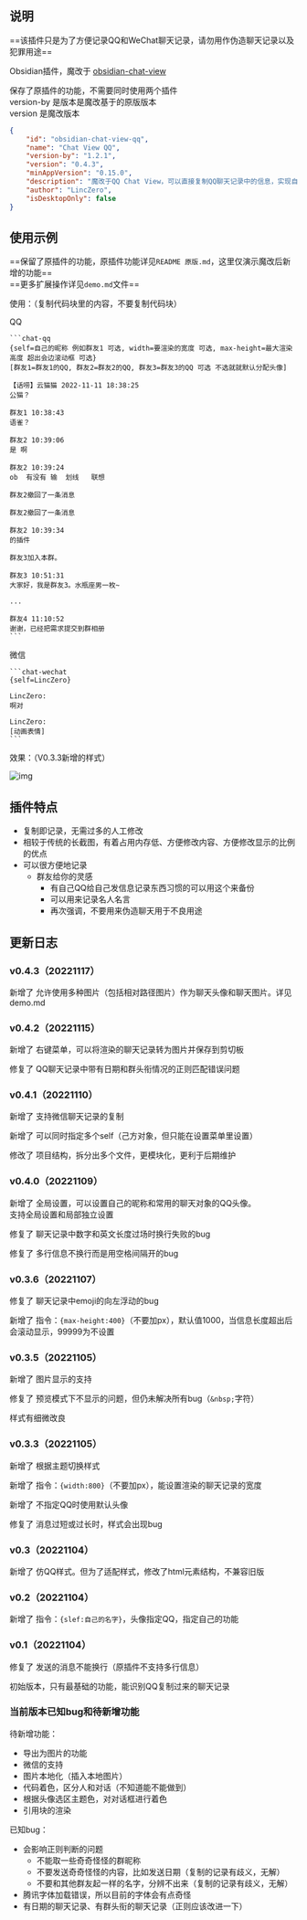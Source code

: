 ## 说明

==该插件只是为了方便记录QQ和WeChat聊天记录，请勿用作伪造聊天记录以及犯罪用途==


Obsidian插件，魔改于 [obsidian-chat-view](https://github.com/adifyr/obsidian-chat-view)

保存了原插件的功能，不需要同时使用两个插件<br/>
version-by 是版本是魔改基于的原版版本<br/>
version 是魔改版本

```json
{
	"id": "obsidian-chat-view-qq",
	"name": "Chat View QQ",
	"version-by": "1.2.1",
	"version": "0.4.3",
	"minAppVersion": "0.15.0",
	"description": "魔改于QQ Chat View，可以直接复制QQ聊天记录中的信息，实现自动渲染",
	"author": "LincZero",
	"isDesktopOnly": false
}
```

## 使用示例

==保留了原插件的功能，原插件功能详见`README 原版.md`，这里仅演示魔改后新增的功能==<br/>
==更多扩展操作详见`demo.md`文件==

使用：（复制代码块里的内容，不要复制代码块）<br/>

QQ

````
```chat-qq
{self=自己的昵称 例如群友1 可选, width=要渲染的宽度 可选, max-height=最大渲染高度 超出会边滚动框 可选}
[群友1=群友1的QQ, 群友2=群友2的QQ, 群友3=群友3的QQ 可选 不选就就默认分配头像]

【话唠】云猫猫 2022-11-11 18:38:25  
公猫？  

群友1 10:38:43  
语雀？  

群友2 10:39:06  
是 啊

群友2 10:39:24  
ob  有没有 输  划线   联想  
  
群友2撤回了一条消息  
  
群友2撤回了一条消息  
  
群友2 10:39:34  
的插件  
  
群友3加入本群。  
  
群友3 10:51:31  
大家好，我是群友3。水瓶座男一枚~

...
  
群友4 11:10:52  
谢谢，已经把需求提交到群相册
```
````

微信

````
```chat-wechat
{self=LincZero}

LincZero:
啊对

LincZero:
[动画表情]
```
````

效果：（V0.3.3新增的样式）

![img](README.assets/665IOT2Z[GG{QFY$0M2A}G.png)

## 插件特点

- 复制即记录，无需过多的人工修改
- 相较于传统的长截图，有着占用内存低、方便修改内容、方便修改显示的比例的优点
- 可以很方便地记录
  - 群友给你的灵感
	- 有自己QQ给自己发信息记录东西习惯的可以用这个来备份
	- 可以用来记录名人名言
	- 再次强调，不要用来伪造聊天用于不良用途

## 更新日志

### v0.4.3（20221117）

新增了 允许使用多种图片（包括相对路径图片）作为聊天头像和聊天图片。详见demo.md

### v0.4.2（20221115）

新增了 右键菜单，可以将渲染的聊天记录转为图片并保存到剪切板

修复了 QQ聊天记录中带有日期和群头衔情况的正则匹配错误问题

### v0.4.1（20221110）

新增了 支持微信聊天记录的复制

新增了 可以同时指定多个self（己方对象，但只能在设置菜单里设置）

修改了 项目结构，拆分出多个文件，更模块化，更利于后期维护


### v0.4.0（20221109）

新增了 全局设置，可以设置自己的昵称和常用的聊天对象的QQ头像。<br>支持全局设置和局部独立设置

修复了 聊天记录中数字和英文长度过场时换行失败的bug

修复了 多行信息不换行而是用空格间隔开的bug


### v0.3.6（20221107）

修复了 聊天记录中emoji的向左浮动的bug

新增了 指令：`{max-height:400}`（不要加px），默认值1000，当信息长度超出后会滚动显示，99999为不设置


### v0.3.5（20221105）

新增了 图片显示的支持

修复了 预览模式下不显示的问题，但仍未解决所有bug（`&nbsp;`字符）

样式有细微改良


### v0.3.3（20221105）

新增了 根据主题切换样式

新增了 指令：`{width:800}`（不要加px），能设置渲染的聊天记录的宽度

新增了 不指定QQ时使用默认头像

修复了 消息过短或过长时，样式会出现bug


### v0.3（20221104）

新增了 仿QQ样式。但为了适配样式，修改了html元素结构，不兼容旧版


### v0.2（20221104）

新增了 指令：`{slef:自己的名字}`，头像指定QQ，指定自己的功能


### v0.1（20221104）

修复了 发送的消息不能换行（原插件不支持多行信息）

初始版本，只有最基础的功能，能识别QQ复制过来的聊天记录


### 当前版本已知bug和待新增功能

待新增功能：

- 导出为图片的功能
- 微信的支持
- 图片本地化（插入本地图片）
- 代码着色，区分人和对话（不知道能不能做到）
- 根据头像选区主题色，对对话框进行着色
- 引用块的渲染

已知bug：

- 会影响正则判断的问题
  - 不能取一些奇奇怪怪的群昵称
  - 不要发送奇奇怪怪的内容，比如发送日期（复制的记录有歧义，无解）
  - 不要和其他群友起一样的名字，分辨不出来（复制的记录有歧义，无解）
- 腾讯字体加载错误，所以目前的字体会有点奇怪
- 有日期的聊天记录、有群头衔的聊天记录（正则应该改进一下）






